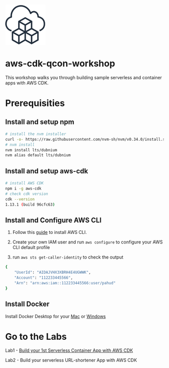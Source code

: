 ![](https://raw.githubusercontent.com/aws/aws-cdk/master/logo/default-128-dark.png)

# aws-cdk-qcon-workshop

This workshop walks you through building sample serverless and container apps with AWS CDK.



# Prerequisities



## Install and setup npm

```bash
# install the nvm installer
curl -o- https://raw.githubusercontent.com/nvm-sh/nvm/v0.34.0/install.sh | bash
# nvm install 
nvm install lts/dubnium
nvm alias default lts/dubnium

```



## Install and setup aws-cdk

```bash
# install AWS CDK
npm i -g aws-cdk
# check cdk version
cdk --version
1.13.1 (build 96cfc63)
```



## Install and Configure AWS CLI

1. Follow this [guide](https://docs.aws.amazon.com/zh_cn/cli/latest/userguide/cli-chap-install.html) to install AWS CLI.
2. Create your own IAM user and run `aws configure` to configure your AWS CLI default profile

3. run `aws sts get-caller-identity` to check the output

```bash
{
    "UserId": "AIDAJVHX3XBRH4E4UGWWK",
    "Account": "112233445566",
    "Arn": "arn:aws:iam::112233445566:user/pahud"
}
```



## Install Docker

Install Docker Desktop for your [Mac](https://docs.docker.com/docker-for-mac/) or [Windows](https://docs.docker.com/docker-for-windows/)



# Go to the Labs

Lab1 - [Build your 1st Serverless Container App with AWS CDK](./Lab1/)

Lab2 - Build your serverless URL-shortener App with AWS CDK


